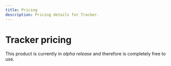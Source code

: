 ```yaml
---
title: Pricing
description: Pricing details for Tracker.
---
```


# Tracker pricing

This product is currently in _alpha release_ and therefore is completely free to use.
